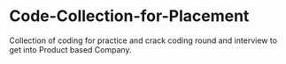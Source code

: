 # Code-Collection-for-Placement
Collection of coding for practice and crack coding round and interview to get into Product based Company.
